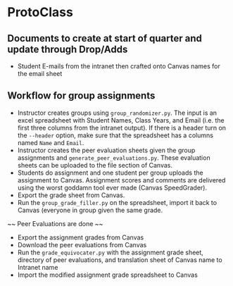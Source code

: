 # ProtoClass

## Documents to create at start of quarter and update through Drop/Adds

* Student E-mails from the intranet then crafted onto Canvas names for the email sheet

## Workflow for group assignments

* Instructor creates groups using `group_randomizer.py`. The input is an excel spreadsheet with
  Student Names, Class Years, and Email (i.e. the first three columns from the intranet output).
  If there is a header turn on the `--header` option, make sure that the spreadsheet has a columns
  named `Name` and `Email`.
* Instructor creates the peer evaluation sheets given the group assignments and
  `generate_peer_evaluations.py`. These evaluation sheets can be uploaded to the file section of Canvas.
* Students do assignment and one student per group uploads the assignment to Canvas. Assignment
  scores and comments are delivered using the worst goddamn tool ever made (Canvas SpeedGrader).
* Export the grade sheet from Canvas.
* Run the `group_grade_filler.py` on the spreadsheet, import it back to Canvas (everyone in group
  given the same grade.

~~ Peer Evaluations are done ~~

* Export the assignment grades from Canvas
* Download the peer evaluations from Canvas
* Run the `grade_equivocater.py`  with the assignment grade sheet, directory of peer evaluations,
  and translation sheet of Canvas name to Intranet name
* Import the modified assignment grade spreadsheet to Canvas

